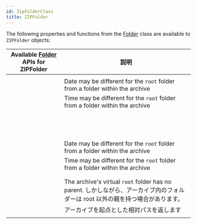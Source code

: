 ```yaml
---
id: ZipFolderClass
title: ZIPFolder
---
```


The following properties and functions from the [Folder](FolderClass.md) class are available to `ZIPFolder` objects:

| Available [Folder](FolderClass.md) APIs for ZIPFolder                                  | 説明                                                                                           |
| -------------------------------------------------------------------------------------- | -------------------------------------------------------------------------------------------- |
| [<!-- INCLUDE #directory.copyTo().Syntax -->](FolderClass.md#copyto)                   |                                                                                              |
| [<!-- INCLUDE #directory.creationDate.Syntax -->](FolderClass.md#creationdate)         | Date may be different for the `root` folder from a folder within the archive                 |
| [<!-- INCLUDE #directory.creationTime.Syntax -->](FolderClass.md#creationtime)         | Time may be different for the `root` folder from a folder within the archive                 |
| [<!-- INCLUDE #directory.exists.Syntax -->](FolderClass.md#exists)                     |                                                                                              |
| [<!-- INCLUDE #directory.extension.Syntax -->](FolderClass.md#extension)               |                                                                                              |
| [<!-- INCLUDE #directory.file().Syntax -->](FolderClass.md#file)                       |                                                                                              |
| [<!-- INCLUDE #directory.files().Syntax -->](FolderClass.md#files)                     |                                                                                              |
| [<!-- INCLUDE #directory.folder().Syntax -->](FolderClass.md#folder)                   |                                                                                              |
| [<!-- INCLUDE #directory.folders().Syntax -->](FolderClass.md#folders)                 |                                                                                              |
| [<!-- INCLUDE #directory.fullName.Syntax -->](FolderClass.md#fullname)                 |                                                                                              |
| [<!-- INCLUDE #directory.getIcon().Syntax -->](FolderClass.md#geticon)                 |                                                                                              |
| [<!-- INCLUDE #directory.hidden.Syntax -->](FolderClass.md#hidden)                     |                                                                                              |
| [<!-- INCLUDE #directory.isAlias.Syntax -->](FolderClass.md#isalias)                   |                                                                                              |
| [<!-- INCLUDE #directory.isFile.Syntax -->](FolderClass.md#isfile)                     |                                                                                              |
| [<!-- INCLUDE #directory.isFolder.Syntax -->](FolderClass.md#isfolder)                 |                                                                                              |
| [<!-- INCLUDE #directory.isPackage.Syntax -->](FolderClass.md#ispackage)               |                                                                                              |
| [<!-- INCLUDE #directory.modificationDate.Syntax -->](FolderClass.md#modificationdate) | Date may be different for the `root` folder from a folder within the archive                 |
| [<!-- INCLUDE #directory.modificationTime.Syntax -->](FolderClass.md#modificationtime) | Time may be different for the `root` folder from a folder within the archive                 |
| [<!-- INCLUDE #directory.name.Syntax -->](FolderClass.md#name)                         |                                                                                              |
| [<!-- INCLUDE #directory.original.Syntax -->](FolderClass.md#original)                 |                                                                                              |
| [<!-- INCLUDE #directory.parent.Syntax -->](FolderClass.md#parent)                     | The archive's virtual `root` folder has no parent. しかしながら、アーカイブ内のフォルダーは root 以外の親を持つ場合があります。 |
| [<!-- INCLUDE #directory.path.Syntax -->](FolderClass.md#path)                         | アーカイブを起点とした相対パスを返します                                                                         |
| [<!-- INCLUDE #directory.platformPath.Syntax -->](FolderClass.md#platformpath)         |                                                                                              |
